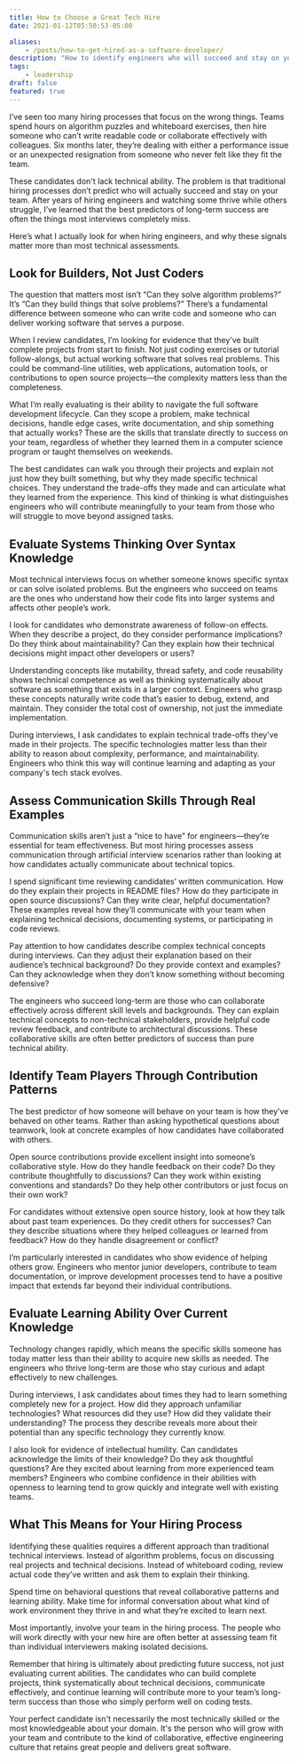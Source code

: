 ```yaml
---
title: How to Choose a Great Tech Hire
date: 2021-01-12T05:50:53-05:00

aliases:
    - /posts/how-to-get-hired-as-a-software-developer/
description: "How to identify engineers who will succeed and stay on your team. Why traditional hiring processes miss what really matters for long-term success."
tags:
    - leadership
draft: false
featured: true
---
```


I’ve seen too many hiring processes that focus on the wrong things. Teams spend hours on algorithm puzzles and whiteboard exercises, then hire someone who can’t write readable code or collaborate effectively with colleagues. Six months later, they’re dealing with either a performance issue or an unexpected resignation from someone who never felt like they fit the team.

These candidates don't lack technical ability. The problem is that traditional hiring processes don’t predict who will actually succeed and stay on your team. After years of hiring engineers and watching some thrive while others struggle, I’ve learned that the best predictors of long-term success are often the things most interviews completely miss.

Here’s what I actually look for when hiring engineers, and why these signals matter more than most technical assessments.

## Look for Builders, Not Just Coders

The question that matters most isn’t “Can they solve algorithm problems?” It’s “Can they build things that solve problems?” There’s a fundamental difference between someone who can write code and someone who can deliver working software that serves a purpose.

When I review candidates, I’m looking for evidence that they’ve built complete projects from start to finish. Not just coding exercises or tutorial follow-alongs, but actual working software that solves real problems. This could be command-line utilities, web applications, automation tools, or contributions to open source projects—the complexity matters less than the completeness.

What I’m really evaluating is their ability to navigate the full software development lifecycle. Can they scope a problem, make technical decisions, handle edge cases, write documentation, and ship something that actually works? These are the skills that translate directly to success on your team, regardless of whether they learned them in a computer science program or taught themselves on weekends.

The best candidates can walk you through their projects and explain not just how they built something, but why they made specific technical choices. They understand the trade-offs they made and can articulate what they learned from the experience. This kind of thinking is what distinguishes engineers who will contribute meaningfully to your team from those who will struggle to move beyond assigned tasks.

## Evaluate Systems Thinking Over Syntax Knowledge

Most technical interviews focus on whether someone knows specific syntax or can solve isolated problems. But the engineers who succeed on teams are the ones who understand how their code fits into larger systems and affects other people’s work.

I look for candidates who demonstrate awareness of follow-on effects. When they describe a project, do they consider performance implications? Do they think about maintainability? Can they explain how their technical decisions might impact other developers or users?

Understanding concepts like mutability, thread safety, and code reusability shows technical competence as well as thinking systematically about software as something that exists in a larger context. Engineers who grasp these concepts naturally write code that’s easier to debug, extend, and maintain. They consider the total cost of ownership, not just the immediate implementation.

During interviews, I ask candidates to explain technical trade-offs they’ve made in their projects. The specific technologies matter less than their ability to reason about complexity, performance, and maintainability. Engineers who think this way will continue learning and adapting as your company's tech stack evolves.

## Assess Communication Skills Through Real Examples

Communication skills aren’t just a “nice to have” for engineers—they’re essential for team effectiveness. But most hiring processes assess communication through artificial interview scenarios rather than looking at how candidates actually communicate about technical topics.

I spend significant time reviewing candidates’ written communication. How do they explain their projects in README files? How do they participate in open source discussions? Can they write clear, helpful documentation? These examples reveal how they’ll communicate with your team when explaining technical decisions, documenting systems, or participating in code reviews.

Pay attention to how candidates describe complex technical concepts during interviews. Can they adjust their explanation based on their audience’s technical background? Do they provide context and examples? Can they acknowledge when they don’t know something without becoming defensive?

The engineers who succeed long-term are those who can collaborate effectively across different skill levels and backgrounds. They can explain technical concepts to non-technical stakeholders, provide helpful code review feedback, and contribute to architectural discussions. These collaborative skills are often better predictors of success than pure technical ability.

## Identify Team Players Through Contribution Patterns

The best predictor of how someone will behave on your team is how they’ve behaved on other teams. Rather than asking hypothetical questions about teamwork, look at concrete examples of how candidates have collaborated with others.

Open source contributions provide excellent insight into someone’s collaborative style. How do they handle feedback on their code? Do they contribute thoughtfully to discussions? Can they work within existing conventions and standards? Do they help other contributors or just focus on their own work?

For candidates without extensive open source history, look at how they talk about past team experiences. Do they credit others for successes? Can they describe situations where they helped colleagues or learned from feedback? How do they handle disagreement or conflict?

I’m particularly interested in candidates who show evidence of helping others grow. Engineers who mentor junior developers, contribute to team documentation, or improve development processes tend to have a positive impact that extends far beyond their individual contributions.

## Evaluate Learning Ability Over Current Knowledge

Technology changes rapidly, which means the specific skills someone has today matter less than their ability to acquire new skills as needed. The engineers who thrive long-term are those who stay curious and adapt effectively to new challenges.

During interviews, I ask candidates about times they had to learn something completely new for a project. How did they approach unfamiliar technologies? What resources did they use? How did they validate their understanding? The process they describe reveals more about their potential than any specific technology they currently know.

I also look for evidence of intellectual humility. Can candidates acknowledge the limits of their knowledge? Do they ask thoughtful questions? Are they excited about learning from more experienced team members? Engineers who combine confidence in their abilities with openness to learning tend to grow quickly and integrate well with existing teams.

## What This Means for Your Hiring Process

Identifying these qualities requires a different approach than traditional technical interviews. Instead of algorithm problems, focus on discussing real projects and technical decisions. Instead of whiteboard coding, review actual code they’ve written and ask them to explain their thinking.

Spend time on behavioral questions that reveal collaborative patterns and learning ability. Make time for informal conversation about what kind of work environment they thrive in and what they’re excited to learn next.

Most importantly, involve your team in the hiring process. The people who will work directly with your new hire are often better at assessing team fit than individual interviewers making isolated decisions.

Remember that hiring is ultimately about predicting future success, not just evaluating current abilities. The candidates who can build complete projects, think systematically about technical decisions, communicate effectively, and continue learning will contribute more to your team’s long-term success than those who simply perform well on coding tests.

Your perfect candidate isn't necessarily the most technically skilled or the most knowledgeable about your domain. It's the person who will grow with your team and contribute to the kind of collaborative, effective engineering culture that retains great people and delivers great software.

